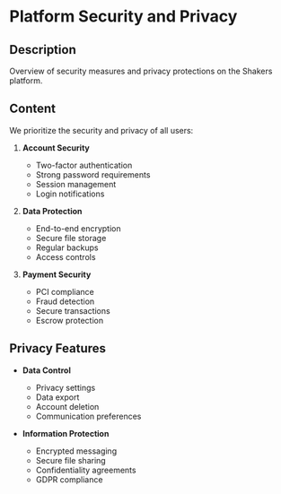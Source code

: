 # Platform Security and Privacy

## Description
Overview of security measures and privacy protections on the Shakers platform.

## Content
We prioritize the security and privacy of all users:

1. **Account Security**
   - Two-factor authentication
   - Strong password requirements
   - Session management
   - Login notifications

2. **Data Protection**
   - End-to-end encryption
   - Secure file storage
   - Regular backups
   - Access controls

3. **Payment Security**
   - PCI compliance
   - Fraud detection
   - Secure transactions
   - Escrow protection

## Privacy Features
- **Data Control**
  - Privacy settings
  - Data export
  - Account deletion
  - Communication preferences

- **Information Protection**
  - Encrypted messaging
  - Secure file sharing
  - Confidentiality agreements
  - GDPR compliance

